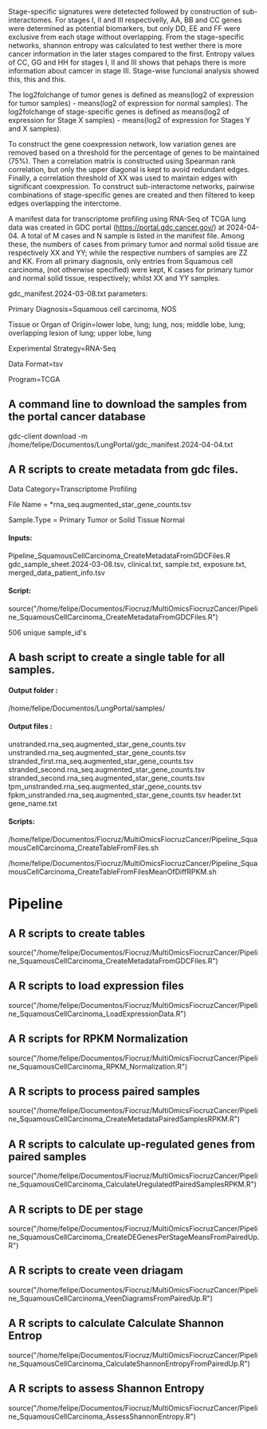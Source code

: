 Stage-specific signatures were detetected followed by construction of sub-interactomes. For stages I, II and III respectivelly, AA, BB and CC genes were determined as potential biomarkers, but only DD, EE and FF were exclusive from each stage without overlapping. From the stage-specific networks, shannon entropy was calculated to test wether there is more cancer information in the later stages compared to the first. Entropy values of CC, GG and HH for stages I, II and III shows that pehaps there is more information about camcer in stage III. Stage-wise funcional analysis showed this, this and this.

The log2folchange of tumor genes is defined as means(log2 of expression for tumor samples) - means(log2 of expression for normal samples). The log2folchange of stage-specific genes is defined as means(log2 of expression for Stage X samples) - means(log2 of expression for Stages Y and X samples).

To construct the gene coexpression network, low variation genes are removed based on a threshold for the percentage of genes to be maintained (75%). Then a correlation matrix is ​​constructed using Spearman rank correlation, but only the upper diagonal is kept to avoid redundant edges. Finally, a correlation threshold of XX was used to maintain edges with significant coexpression. To construct sub-interactome networks, pairwise combinations of stage-specific genes are created and then filtered to keep edges overlapping the interctome.


A manifest data for transcriptome profiling using RNA-Seq of TCGA lung data was created in GDC portal (https://portal.gdc.cancer.gov/) at 2024-04-04. A total of M cases and N sample is listed in the manifest file. Among these, the numbers of cases from primary tumor and normal solid tissue are respectively XX and YY; while the respective numbers of samples are  ZZ and KK. From all primary diagnosis, only entries from Squamous cell carcinoma, (not otherwise specified) were kept, K cases for primary tumor and normal solid tissue, respectively; whilst XX and YY samples.

gdc_manifest.2024-03-08.txt parameters:

Primary Diagnosis=Squamous cell carcinoma, NOS

Tissue or Organ of Origin=lower lobe, lung; lung, nos; middle lobe, lung; overlapping lesion of lung; upper lobe, lung

Experimental Strategy=RNA-Seq

Data Format=tsv

Program=TCGA


## A command line to download the samples from the portal cancer database
gdc-client download -m /home/felipe/Documentos/LungPortal/gdc_manifest.2024-04-04.txt

## A R scripts to create metadata from gdc files. 
Data Category=Transcriptome Profiling

File Name    = *rna_seq.augmented_star_gene_counts.tsv

Sample.Type  = Primary Tumor or Solid Tissue Normal

#### Inputs:
Pipeline_SquamousCellCarcinoma_CreateMetadataFromGDCFiles.R
gdc_sample_sheet.2024-03-08.tsv, clinical.txt, sample.txt, exposure.txt, merged_data_patient_info.tsv

#### Script:
source("/home/felipe/Documentos/Fiocruz/MultiOmicsFiocruzCancer/Pipeline_SquamousCellCarcinoma_CreateMetadataFromGDCFiles.R")

506 unique sample_id's

## A bash script to create a single table for all samples.
#### Output folder :

/home/felipe/Documentos/LungPortal/samples/

#### Output files : 
unstranded.rna_seq.augmented_star_gene_counts.tsv 
unstranded.rna_seq.augmented_star_gene_counts.tsv 
stranded_first.rna_seq.augmented_star_gene_counts.tsv 
stranded_second.rna_seq.augmented_star_gene_counts.tsv
stranded_second.rna_seq.augmented_star_gene_counts.tsv
tpm_unstranded.rna_seq.augmented_star_gene_counts.tsv
fpkm_unstranded.rna_seq.augmented_star_gene_counts.tsv 
header.txt 
gene_name.txt

#### Scripts:
/home/felipe/Documentos/Fiocruz/MultiOmicsFiocruzCancer/Pipeline_SquamousCellCarcinoma_CreateTableFromFiles.sh

/home/felipe/Documentos/Fiocruz/MultiOmicsFiocruzCancer/Pipeline_SquamousCellCarcinoma_CreateTableFromFilesMeanOfDiffRPKM.sh


# Pipeline 
## A R scripts to create tables
source("/home/felipe/Documentos/Fiocruz/MultiOmicsFiocruzCancer/Pipeline_SquamousCellCarcinoma_CreateMetadataFromGDCFiles.R")

## A R scripts to load expression files
source("/home/felipe/Documentos/Fiocruz/MultiOmicsFiocruzCancer/Pipeline_SquamousCellCarcinoma_LoadExpressionData.R")

## A R scripts for RPKM Normalization
source("/home/felipe/Documentos/Fiocruz/MultiOmicsFiocruzCancer/Pipeline_SquamousCellCarcinoma_RPKM_Normalization.R")

## A R scripts to process paired samples
source("/home/felipe/Documentos/Fiocruz/MultiOmicsFiocruzCancer/Pipeline_SquamousCellCarcinoma_CreateMetadataPairedSamplesRPKM.R")

## A R scripts to calculate up-regulated genes from paired samples
source("/home/felipe/Documentos/Fiocruz/MultiOmicsFiocruzCancer/Pipeline_SquamousCellCarcinoma_CalculateUregulatedfPairedSamplesRPKM.R")

## A R scripts to DE per stage
source("/home/felipe/Documentos/Fiocruz/MultiOmicsFiocruzCancer/Pipeline_SquamousCellCarcinoma_CreateDEGenesPerStageMeansFromPairedUp.R")

## A R scripts to create veen driagam
source("/home/felipe/Documentos/Fiocruz/MultiOmicsFiocruzCancer/Pipeline_SquamousCellCarcinoma_VeenDiagramsFromPairedUp.R")

## A R scripts to calculate Calculate Shannon Entrop
source("/home/felipe/Documentos/Fiocruz/MultiOmicsFiocruzCancer/Pipeline_SquamousCellCarcinoma_CalculateShannonEntropyFromPairedUp.R")

## A R scripts to assess Shannon Entropy
source("/home/felipe/Documentos/Fiocruz/MultiOmicsFiocruzCancer/Pipeline_SquamousCellCarcinoma_AssessShannonEntropy.R")

